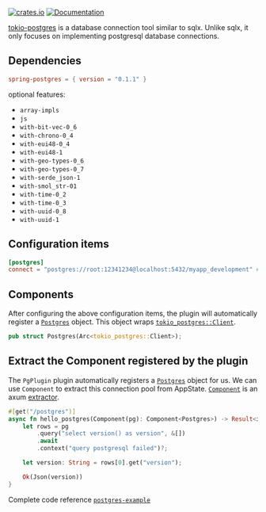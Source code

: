 [![crates.io](https://img.shields.io/crates/v/spring-postgres.svg)](https://crates.io/crates/spring-postgres)
[![Documentation](https://docs.rs/spring-postgres/badge.svg)](https://docs.rs/spring-postgres)

[tokio-postgres](https://github.com/sfackler/rust-postgres) is a database connection tool similar to sqlx. Unlike sqlx, it only focuses on implementing postgresql database connections.

## Dependencies

```toml
spring-postgres = { version = "0.1.1" }
```

optional features:
* `array-impls`
* `js`
* `with-bit-vec-0_6`
* `with-chrono-0_4`
* `with-eui48-0_4`
* `with-eui48-1`
* `with-geo-types-0_6`
* `with-geo-types-0_7`
* `with-serde_json-1`
* `with-smol_str-01`
* `with-time-0_2`
* `with-time-0_3`
* `with-uuid-0_8`
* `with-uuid-1`

## Configuration items

```toml
[postgres]
connect = "postgres://root:12341234@localhost:5432/myapp_development" # Database address to connect to
```

## Components

After configuring the above configuration items, the plugin will automatically register a [`Postgres`](https://docs.rs/tokio-postgres/latest/tokio_postgres/struct.Client.html) object. This object wraps [`tokio_postgres::Client`](https://docs.rs/tokio-postgres/latest/tokio_postgres/struct.Client.html).

```rust
pub struct Postgres(Arc<tokio_postgres::Client>);
```

## Extract the Component registered by the plugin

The `PgPlugin` plugin automatically registers a [`Postgres`](https://docs.rs/tokio-postgres/latest/tokio_postgres/struct.Client.html) object for us. We can use `Component` to extract this connection pool from AppState. [`Component`](https://docs.rs/spring-web/latest/spring_web/extractor/struct.Component.html) is an axum [extractor](https://docs.rs/axum/latest/axum/extract/index.html).

```rust
#[get("/postgres")]
async fn hello_postgres(Component(pg): Component<Postgres>) -> Result<impl IntoResponse> {
    let rows = pg
        .query("select version() as version", &[])
        .await
        .context("query postgresql failed")?;

    let version: String = rows[0].get("version");

    Ok(Json(version))
}
```

Complete code reference [`postgres-example`](https://github.com/spring-rs/spring-rs/tree/master/examples/postgres-example)